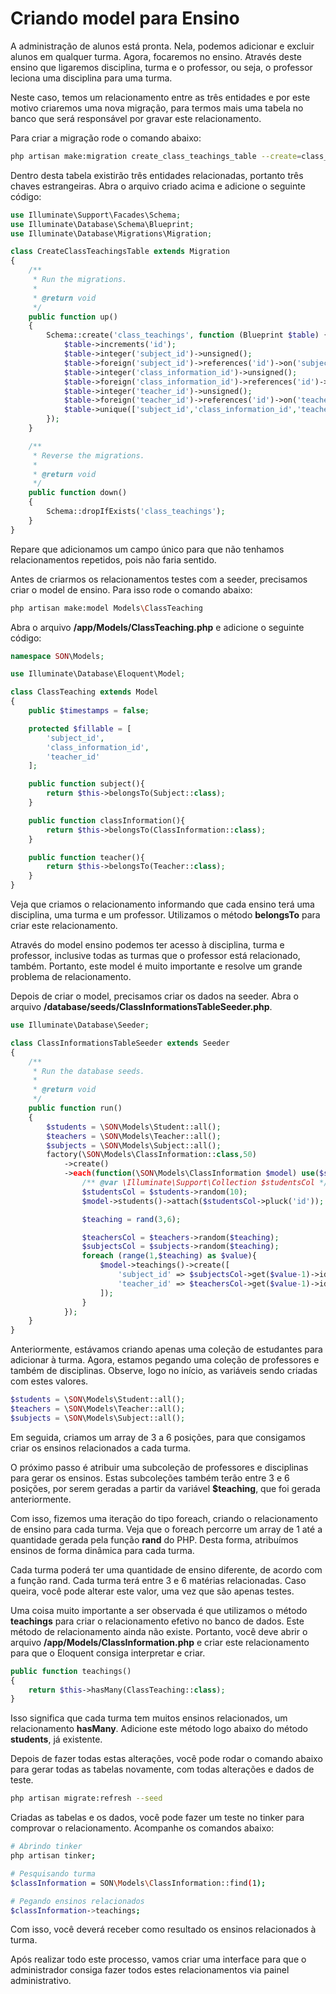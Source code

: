 # Criando model para Ensino

A administração de alunos está pronta. Nela, podemos adicionar e excluir alunos em qualquer turma. Agora, focaremos no ensino. Através deste ensino que ligaremos disciplina, turma e o professor, ou seja, o professor leciona uma disciplina para uma turma.

Neste caso, temos um relacionamento entre as três entidades e por este motivo criaremos uma nova migração, para termos mais uma tabela no banco que será responsável por gravar este relacionamento.

Para criar a migração rode o comando abaixo:

```sh
php artisan make:migration create_class_teachings_table --create=class_teachings
```

Dentro desta tabela existirão três entidades relacionadas, portanto três chaves estrangeiras. Abra o arquivo criado acima e adicione o seguinte código:

```php
use Illuminate\Support\Facades\Schema;
use Illuminate\Database\Schema\Blueprint;
use Illuminate\Database\Migrations\Migration;

class CreateClassTeachingsTable extends Migration
{
    /**
     * Run the migrations.
     *
     * @return void
     */
    public function up()
    {
        Schema::create('class_teachings', function (Blueprint $table) {
            $table->increments('id');
            $table->integer('subject_id')->unsigned();
            $table->foreign('subject_id')->references('id')->on('subjects');
            $table->integer('class_information_id')->unsigned();
            $table->foreign('class_information_id')->references('id')->on('class_informations');
            $table->integer('teacher_id')->unsigned();
            $table->foreign('teacher_id')->references('id')->on('teachers');
            $table->unique(['subject_id','class_information_id','teacher_id'],'class_teaching_unique');
        });
    }

    /**
     * Reverse the migrations.
     *
     * @return void
     */
    public function down()
    {
        Schema::dropIfExists('class_teachings');
    }
}
```

Repare que adicionamos um campo único para que não tenhamos relacionamentos repetidos, pois não faria sentido.

Antes de criarmos os relacionamentos testes com a seeder, precisamos criar o model de ensino. Para isso rode o comando abaixo:

```sh
php artisan make:model Models\ClassTeaching
```

Abra o arquivo **/app/Models/ClassTeaching.php** e adicione o seguinte código:

```php
namespace SON\Models;

use Illuminate\Database\Eloquent\Model;

class ClassTeaching extends Model
{
    public $timestamps = false;

    protected $fillable = [
        'subject_id',
        'class_information_id',
        'teacher_id'
    ];

    public function subject(){
        return $this->belongsTo(Subject::class);
    }

    public function classInformation(){
        return $this->belongsTo(ClassInformation::class);
    }

    public function teacher(){
        return $this->belongsTo(Teacher::class);
    }
}
```

Veja que criamos o relacionamento informando que cada ensino terá uma disciplina, uma turma e um professor. Utilizamos o método **belongsTo** para criar este relacionamento.

Através do model ensino podemos ter acesso à disciplina, turma e professor, inclusive todas as turmas que o professor está relacionado, também. Portanto, este model é muito importante e resolve um grande problema de relacionamento.

Depois de criar o model, precisamos criar os dados na seeder. Abra o arquivo **/database/seeds/ClassInformationsTableSeeder.php**.

```php
use Illuminate\Database\Seeder;

class ClassInformationsTableSeeder extends Seeder
{
    /**
     * Run the database seeds.
     *
     * @return void
     */
    public function run()
    {
        $students = \SON\Models\Student::all();
        $teachers = \SON\Models\Teacher::all();
        $subjects = \SON\Models\Subject::all();
        factory(\SON\Models\ClassInformation::class,50)
            ->create()
            ->each(function(\SON\Models\ClassInformation $model) use($students,$teachers,$subjects){
                /** @var \Illuminate\Support\Collection $studentsCol */
                $studentsCol = $students->random(10);
                $model->students()->attach($studentsCol->pluck('id'));

                $teaching = rand(3,6);

                $teachersCol = $teachers->random($teaching);
                $subjectsCol = $subjects->random($teaching);
                foreach (range(1,$teaching) as $value){
                    $model->teachings()->create([
                        'subject_id' => $subjectsCol->get($value-1)->id,
                        'teacher_id' => $teachersCol->get($value-1)->id,
                    ]);
                }
            });
    }
}
```

Anteriormente, estávamos criando apenas uma coleção de estudantes para adicionar à turma. Agora, estamos pegando uma coleção de professores e também de disciplinas. Observe, logo no início, as variáveis sendo criadas com estes valores.

```php
$students = \SON\Models\Student::all();
$teachers = \SON\Models\Teacher::all();
$subjects = \SON\Models\Subject::all();
```

Em seguida, criamos um array de 3 a 6 posições, para que consigamos criar os ensinos relacionados a cada turma.

O próximo passo é atribuir uma subcoleção de professores e disciplinas para gerar os ensinos. Estas subcoleções também terão entre 3 e 6 posições, por serem geradas a partir da variável **$teaching**, que foi gerada anteriormente.

Com isso, fizemos uma iteração do tipo foreach, criando o relacionamento de ensino para cada turma. Veja que o foreach percorre um array de 1 até a quantidade gerada pela função **rand** do PHP. Desta forma, atribuímos ensinos de forma dinâmica para cada turma.

Cada turma poderá ter uma quantidade de ensino diferente, de acordo com a função rand. Cada turma terá entre 3 e 6 matérias relacionadas. Caso queira, você pode alterar este valor, uma vez que são apenas testes.

Uma coisa muito importante a ser observada é que utilizamos o método **teachings** para criar o relacionamento efetivo no banco de dados. Este método de relacionamento ainda não existe. Portanto, você deve abrir o arquivo **/app/Models/ClassInformation.php** e criar este relacionamento para que o Eloquent consiga interpretar e criar.

```php
public function teachings()
{
    return $this->hasMany(ClassTeaching::class);
}
```

Isso significa que cada turma tem muitos ensinos relacionados, um relacionamento **hasMany**. Adicione este método logo abaixo do método **students**, já existente.

Depois de fazer todas estas alterações, você pode rodar o comando abaixo para gerar todas as tabelas novamente, com todas alterações e dados de teste.

```sh
php artisan migrate:refresh --seed
```

Criadas as tabelas e os dados, você pode fazer um teste no tinker para comprovar o relacionamento. Acompanhe os comandos abaixo:

```sh
# Abrindo tinker
php artisan tinker;

# Pesquisando turma
$classInformation = SON\Models\ClassInformation::find(1);

# Pegando ensinos relacionados
$classInformation->teachings;
```

Com isso, você deverá receber como resultado os ensinos relacionados à turma.

Após realizar todo este processo, vamos criar uma interface para que o administrador consiga fazer todos estes relacionamentos via painel administrativo.